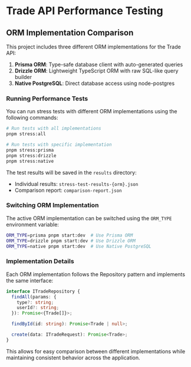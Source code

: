 # Trade API Performance Testing

## ORM Implementation Comparison

This project includes three different ORM implementations for the Trade API:

1. **Prisma ORM**: Type-safe database client with auto-generated queries
2. **Drizzle ORM**: Lightweight TypeScript ORM with raw SQL-like query builder
3. **Native PostgreSQL**: Direct database access using node-postgres

### Running Performance Tests

You can run stress tests with different ORM implementations using the following commands:

```bash
# Run tests with all implementations
pnpm stress:all

# Run tests with specific implementation
pnpm stress:prisma
pnpm stress:drizzle
pnpm stress:native
```

The test results will be saved in the `results` directory:

- Individual results: `stress-test-results-{orm}.json`
- Comparison report: `comparison-report.json`

### Switching ORM Implementation

The active ORM implementation can be switched using the `ORM_TYPE` environment variable:

```bash
ORM_TYPE=prisma pnpm start:dev  # Use Prisma ORM
ORM_TYPE=drizzle pnpm start:dev # Use Drizzle ORM
ORM_TYPE=native pnpm start:dev  # Use Native PostgreSQL
```

### Implementation Details

Each ORM implementation follows the Repository pattern and implements the same interface:

```typescript
interface ITradeRepository {
  findAll(params: {
    type?: string;
    userId?: string;
  }): Promise<{Trade[]}>;

  findById(id: string): Promise<Trade | null>;

  create(data: ITradeRequest): Promise<Trade>;
}
```

This allows for easy comparison between different implementations while maintaining consistent behavior across the application.

